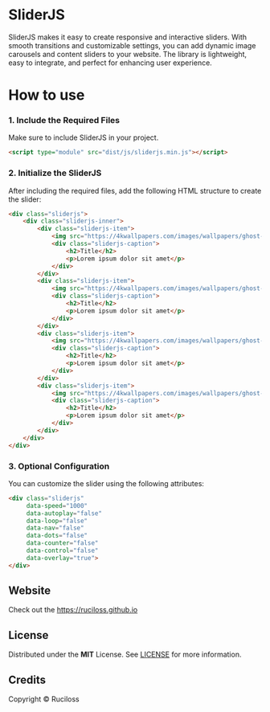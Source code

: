 # SliderJS

SliderJS makes it easy to create responsive and interactive sliders. 
With smooth transitions and customizable settings, you can add dynamic image carousels and content sliders to your website. 
The library is lightweight, easy to integrate, and perfect for enhancing user experience.

# How to use

### 1. Include the Required Files
Make sure to include SliderJS in your project.

```html
<script type="module" src="dist/js/sliderjs.min.js"></script>
```

### 2. Initialize the SliderJS
After including the required files, add the following HTML structure to create the slider:

```html
<div class="sliderjs">
    <div class="sliderjs-inner">
        <div class="sliderjs-item">
            <img src="https://4kwallpapers.com/images/wallpapers/ghost-of-yotei-game-3840x2160-19048.jpg" alt="Obrazek 1">
            <div class="sliderjs-caption">
                <h2>Title</h2>
                <p>Lorem ipsum dolor sit amet</p>
            </div>
        </div>
        <div class="sliderjs-item">
            <img src="https://4kwallpapers.com/images/wallpapers/ghost-of-yotei-game-3840x2160-19048.jpg" alt="Obrazek 2">
            <div class="sliderjs-caption">
                <h2>Title</h2>
                <p>Lorem ipsum dolor sit amet</p>
            </div>
        </div>
        <div class="sliderjs-item">
            <img src="https://4kwallpapers.com/images/wallpapers/ghost-of-yotei-game-3840x2160-19048.jpg" alt="Obrazek 3">
            <div class="sliderjs-caption">
                <h2>Title</h2>
                <p>Lorem ipsum dolor sit amet</p>
            </div>
        </div>
        <div class="sliderjs-item">
            <img src="https://4kwallpapers.com/images/wallpapers/ghost-of-yotei-game-3840x2160-19048.jpg" alt="Obrazek 3">
            <div class="sliderjs-caption">
                <h2>Title</h2>
                <p>Lorem ipsum dolor sit amet</p>
            </div>
        </div>
    </div>
</div>
```

### 3. Optional Configuration
You can customize the slider using the following attributes:

```html
<div class="sliderjs" 
     data-speed="1000" 
     data-autoplay="false" 
     data-loop="false" 
     data-nav="false" 
     data-dots="false" 
     data-counter="false" 
     data-control="false" 
     data-overlay="true">
</div>
```

## Website

Check out the https://ruciloss.github.io

## License

Distributed under the **MIT** License. See [LICENSE](https://opensource.org/license/mit) for more information.

## Credits

Copyright © Ruciloss
